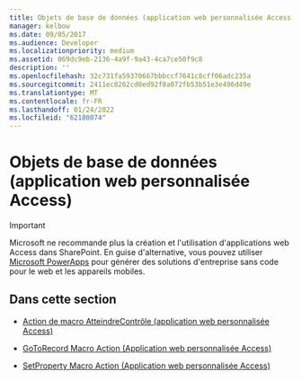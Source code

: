 ```yaml
---
title: Objets de base de données (application web personnalisée Access)
manager: kelbow
ms.date: 09/05/2017
ms.audience: Developer
ms.localizationpriority: medium
ms.assetid: 069dc9eb-2136-4a9f-9a43-4ca7ce50f9c8
description: ''
ms.openlocfilehash: 32c731fa59370667bbbccf7641c8cff06adc235a
ms.sourcegitcommit: 2411ec8262cd0ed92f8a072fb53b51e3e496d49e
ms.translationtype: MT
ms.contentlocale: fr-FR
ms.lasthandoff: 01/24/2022
ms.locfileid: "62180074"
---
```

# <a name="database-objects-access-custom-web-app"></a>Objets de base de données (application web personnalisée Access)

> [!IMPORTANT]
> Microsoft ne recommande plus la création et l'utilisation d'applications web Access dans SharePoint. En guise d'alternative, vous pouvez utiliser [Microsoft PowerApps](https://powerapps.microsoft.com/) pour générer des solutions d'entreprise sans code pour le web et les appareils mobiles. 
  
## <a name="in-this-section"></a>Dans cette section

- [Action de macro AtteindreContrôle (application web personnalisée Access)](gotocontrol-macro-action-access-custom-web-app.md)
    
- [GoToRecord Macro Action (Application web personnalisée Access)](gotorecord-macro-action-access-custom-web-app.md)
    
- [SetProperty Macro Action (Application web personnalisée Access)](setproperty-macro-action-access-custom-web-app.md)
    

